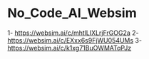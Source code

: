 # No_Code_AI_Websim

1- https://websim.ai/c/mhtlLIXLrjFrGOG2a
2- https://websim.ai/c/EXxx6s9FjWU054UMs
3- https://websim.ai/c/k1xg71BuOWMATqPJz

